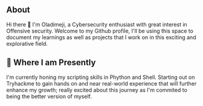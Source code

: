 ## About
Hi there 👋 I'm Oladimeji, a Cybersecurity enthusiast with great interest in Offensive security. Welcome to my Github profile, I'll be using this space to document my learnings as well as projects that I work on in this exciting and explorative field.

## 🔭 Where I am Presently
I'm currently honing my scripting skills in Phython and Shell. Starting out on Tryhackme to gain hands on and near real-world experience that will further enhance my growth; really excited about this journey as I'm commited to being the better version of myself.

<!--
**sec-wiz/sec-wiz** is a ✨ _special_ ✨ repository because its `README.md` (this file) appears on your GitHub profile.

Here are some ideas to get you started:

- 🔭 I’m currently working on ...
- 🌱 I’m currently learning ...
- 👯 I’m looking to collaborate on ...
- 🤔 I’m looking for help with ...
- 💬 Ask me about ...
- 📫 How to reach me: ...
- 😄 Pronouns: ...
- ⚡ Fun fact: ...
-->
